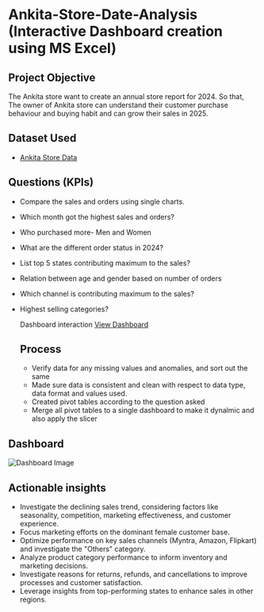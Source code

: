 # Ankita-Store-Date-Analysis (Interactive Dashboard creation using MS Excel)
## Project Objective
The Ankita store want to create an annual store report for 2024. So that, The owner of Ankita store can understand their customer purchase behaviour and buying habit and can grow their sales in 2025.

## Dataset Used
- <a href="https://github.com/Itsaakashgupta/Data-Analysis-Dashboard/blob/main/Ankita%20Store%20Data%20Analysis.xlsx">Ankita Store Data</a>

## Questions (KPIs)
- Compare the sales and orders using single charts.
- Which month got the highest sales and orders?
- Who purchased more- Men and Women
- What are the different order status in 2024?
- List top 5 states contributing maximum to the sales?
- Relation between age and gender based on number of orders
- Which channel is contributing maximum to the sales?
- Highest selling categories?

  Dashboard interaction <a href="https://github.com/Itsaakashgupta/Data-Analysis-Dashboard/blob/main/Dashboard%20Image.png">View Dashboard<a/>

  ## Process
  - Verify data for any missing values and anomalies, and sort out the same
  - Made sure data is consistent and clean with respect to data type, data format and values used.
  - Created pivot tables according to the question asked
  - Merge all pivot tables to a single dashboard to make it dynalmic and also apply the slicer

## Dashboard
![Dashboard Image](https://github.com/user-attachments/assets/fe64b805-b8cc-4031-9d8c-96dd5df9075f)

## Actionable insights
- Investigate the declining sales trend, considering factors like seasonality, competition, marketing effectiveness, and customer experience.
- Focus marketing efforts on the dominant female customer base.
- Optimize performance on key sales channels (Myntra, Amazon, Flipkart) and investigate the "Others" category.
- Analyze product category performance to inform inventory and marketing decisions.
- Investigate reasons for returns, refunds, and cancellations to improve processes and customer satisfaction.
- Leverage insights from top-performing states to enhance sales in other regions.

    
